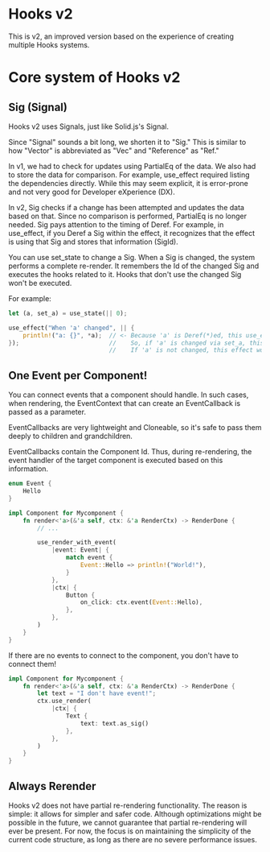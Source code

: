 # Hooks v2

This is v2, an improved version based on the experience of creating multiple Hooks systems.

# Core system of Hooks v2

## Sig (Signal)

Hooks v2 uses Signals, just like Solid.js's Signal.

Since "Signal" sounds a bit long, we shorten it to "Sig." This is similar to how "Vector" is abbreviated as "Vec" and "Reference" as "Ref."

In v1, we had to check for updates using PartialEq of the data. We also had to store the data for comparison. For example, use_effect required listing the dependencies directly. While this may seem explicit, it is error-prone and not very good for Developer eXperience (DX).

In v2, Sig checks if a change has been attempted and updates the data based on that. Since no comparison is performed, PartialEq is no longer needed. Sig pays attention to the timing of Deref. For example, in use_effect, if you Deref a Sig within the effect, it recognizes that the effect is using that Sig and stores that information (SigId).

You can use set_state to change a Sig. When a Sig is changed, the system performs a complete re-render. It remembers the Id of the changed Sig and executes the hooks related to it. Hooks that don't use the changed Sig won't be executed.

For example:

```rust
let (a, set_a) = use_state(|| 0);

use_effect("When 'a' changed", || {
    println!("a: {}", *a);  // <- Because 'a' is Deref(*)ed, this use_effect saves that it used the Sig 'a'.
});                         //    So, if 'a' is changed via set_a, this effect will re-run.
                            //    If 'a' is not changed, this effect won't run.
```

## One Event per Component!

You can connect events that a component should handle. In such cases, when rendering, the EventContext that can create an EventCallback is passed as a parameter.

EventCallbacks are very lightweight and Cloneable, so it's safe to pass them deeply to children and grandchildren.

EventCallbacks contain the Component Id. Thus, during re-rendering, the event handler of the target component is executed based on this information.

```rust
enum Event {
    Hello
}

impl Component for Mycomponent {
    fn render<'a>(&'a self, ctx: &'a RenderCtx) -> RenderDone {
        // ...

        use_render_with_event(
            |event: Event| {
                match event {
                    Event::Hello => println!("World!"),
                }
            },
            |ctx| {
                Button {
                    on_click: ctx.event(Event::Hello),
                },
            },
        )
    }
}
```

If there are no events to connect to the component, you don't have to connect them!

```rust
impl Component for Mycomponent {
    fn render<'a>(&'a self, ctx: &'a RenderCtx) -> RenderDone {
        let text = "I don't have event!";
        ctx.use_render(
            |ctx| {
                Text {
                    text: text.as_sig()
                },
            },
        )
    }
}
```

## Always Rerender

Hooks v2 does not have partial re-rendering functionality. The reason is simple: it allows for simpler and safer code. Although optimizations might be possible in the future, we cannot guarantee that partial re-rendering will ever be present. For now, the focus is on maintaining the simplicity of the current code structure, as long as there are no severe performance issues.
